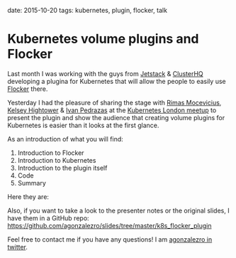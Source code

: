 date: 2015-10-20
tags: kubernetes, plugin, flocker, talk

Kubernetes volume plugins and Flocker
=====================================

Last month I was working with the guys from [Jetstack](http://www.jetstack.io/) & [ClusterHQ](https://clusterhq.com/) developing a plugina for Kubernetes that will allow the people to easily use [Flocker](https://clusterhq.com/flocker/introduction/) there.

Yesterday I had the pleasure of sharing the stage with [Rimas Mocevicius](https://twitter.com/Rimusz), [Kelsey Hightower](https://twitter.com/kelseyhightower) & [Ivan Pedrazas](https://twitter.com/ipedrazas) at the [Kubernetes London meetup](http://www.meetup.com/Kubernetes-London/events/226026848/) to present the plugin and show the audience that creating volume plugins for Kubernetes is easier than it looks at the first glance.

As an introduction of what you will find:

1. Introduction to Flocker
2. Introduction to Kubernetes
3. Introduction to the plugin itself
4. Code
5. Summary

Here they are:

<script async class="speakerdeck-embed" data-id="3994145341d746ae9db15f0f76c54d6b" data-ratio="1.33333333333333" src="//speakerdeck.com/assets/embed.js"></script>

Also, if you want to take a look to the presenter notes or the original slides, I have them in a GitHub repo: https://github.com/agonzalezro/slides/tree/master/k8s_flocker_plugin

Feel free to contact me if you have any questions! I am [agonzalezro in twitter](https://twitter.com/agoznalezro).
